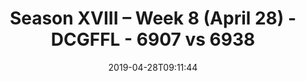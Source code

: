 ---
title: Season XVIII – Week 8 (April 28) - DCGFFL - 6907 vs 6938
teams_score:
- team: 6907
  score:
- team: 6938
  score: 0
mvp: Justin Parker (Teal), Mark Japinga (Kelly)
game-ball: ''
season: 16
week: 8
date: '2019-04-28T09:11:44'
pageid: season-xviii-week-8-april-28-6907-vs-6938
---